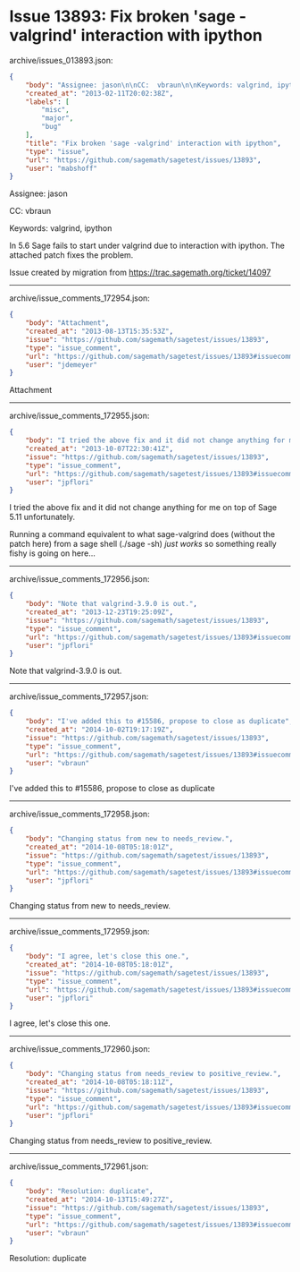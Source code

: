 # Issue 13893: Fix broken 'sage -valgrind' interaction with ipython

archive/issues_013893.json:
```json
{
    "body": "Assignee: jason\n\nCC:  vbraun\n\nKeywords: valgrind, ipython\n\nIn 5.6 Sage fails to start under valgrind due to interaction with ipython. The attached patch fixes the problem.\n\nIssue created by migration from https://trac.sagemath.org/ticket/14097\n\n",
    "created_at": "2013-02-11T20:02:38Z",
    "labels": [
        "misc",
        "major",
        "bug"
    ],
    "title": "Fix broken 'sage -valgrind' interaction with ipython",
    "type": "issue",
    "url": "https://github.com/sagemath/sagetest/issues/13893",
    "user": "mabshoff"
}
```
Assignee: jason

CC:  vbraun

Keywords: valgrind, ipython

In 5.6 Sage fails to start under valgrind due to interaction with ipython. The attached patch fixes the problem.

Issue created by migration from https://trac.sagemath.org/ticket/14097





---

archive/issue_comments_172954.json:
```json
{
    "body": "Attachment",
    "created_at": "2013-08-13T15:35:53Z",
    "issue": "https://github.com/sagemath/sagetest/issues/13893",
    "type": "issue_comment",
    "url": "https://github.com/sagemath/sagetest/issues/13893#issuecomment-172954",
    "user": "jdemeyer"
}
```

Attachment



---

archive/issue_comments_172955.json:
```json
{
    "body": "I tried the above fix and it did not change anything for me on top of Sage 5.11 unfortunately.\n\nRunning a command equivalent to what sage-valgrind does (without the patch here) from a sage shell (./sage -sh) *just works* so something really fishy is going on here...",
    "created_at": "2013-10-07T22:30:41Z",
    "issue": "https://github.com/sagemath/sagetest/issues/13893",
    "type": "issue_comment",
    "url": "https://github.com/sagemath/sagetest/issues/13893#issuecomment-172955",
    "user": "jpflori"
}
```

I tried the above fix and it did not change anything for me on top of Sage 5.11 unfortunately.

Running a command equivalent to what sage-valgrind does (without the patch here) from a sage shell (./sage -sh) *just works* so something really fishy is going on here...



---

archive/issue_comments_172956.json:
```json
{
    "body": "Note that valgrind-3.9.0 is out.",
    "created_at": "2013-12-23T19:25:09Z",
    "issue": "https://github.com/sagemath/sagetest/issues/13893",
    "type": "issue_comment",
    "url": "https://github.com/sagemath/sagetest/issues/13893#issuecomment-172956",
    "user": "jpflori"
}
```

Note that valgrind-3.9.0 is out.



---

archive/issue_comments_172957.json:
```json
{
    "body": "I've added this to #15586, propose to close as duplicate",
    "created_at": "2014-10-02T19:17:19Z",
    "issue": "https://github.com/sagemath/sagetest/issues/13893",
    "type": "issue_comment",
    "url": "https://github.com/sagemath/sagetest/issues/13893#issuecomment-172957",
    "user": "vbraun"
}
```

I've added this to #15586, propose to close as duplicate



---

archive/issue_comments_172958.json:
```json
{
    "body": "Changing status from new to needs_review.",
    "created_at": "2014-10-08T05:18:01Z",
    "issue": "https://github.com/sagemath/sagetest/issues/13893",
    "type": "issue_comment",
    "url": "https://github.com/sagemath/sagetest/issues/13893#issuecomment-172958",
    "user": "jpflori"
}
```

Changing status from new to needs_review.



---

archive/issue_comments_172959.json:
```json
{
    "body": "I agree, let's close this one.",
    "created_at": "2014-10-08T05:18:01Z",
    "issue": "https://github.com/sagemath/sagetest/issues/13893",
    "type": "issue_comment",
    "url": "https://github.com/sagemath/sagetest/issues/13893#issuecomment-172959",
    "user": "jpflori"
}
```

I agree, let's close this one.



---

archive/issue_comments_172960.json:
```json
{
    "body": "Changing status from needs_review to positive_review.",
    "created_at": "2014-10-08T05:18:11Z",
    "issue": "https://github.com/sagemath/sagetest/issues/13893",
    "type": "issue_comment",
    "url": "https://github.com/sagemath/sagetest/issues/13893#issuecomment-172960",
    "user": "jpflori"
}
```

Changing status from needs_review to positive_review.



---

archive/issue_comments_172961.json:
```json
{
    "body": "Resolution: duplicate",
    "created_at": "2014-10-13T15:49:27Z",
    "issue": "https://github.com/sagemath/sagetest/issues/13893",
    "type": "issue_comment",
    "url": "https://github.com/sagemath/sagetest/issues/13893#issuecomment-172961",
    "user": "vbraun"
}
```

Resolution: duplicate
